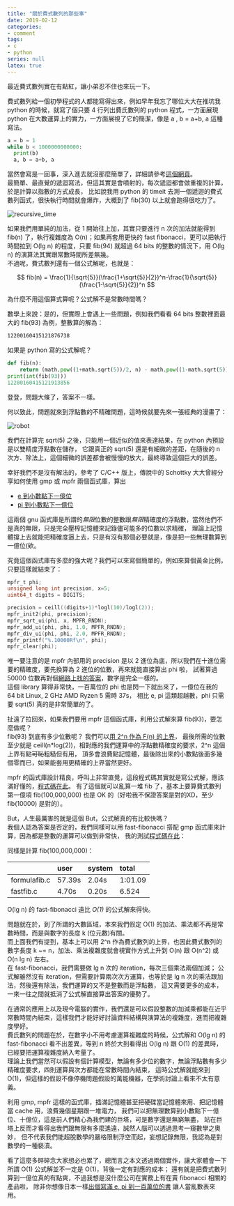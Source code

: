 ```yaml
---
title: "關於費式數列的那些事"
date: 2019-02-12
categories:
- comment
tags:
- c
- python
series: null
latex: true
---
```


最近費式數列實在有點紅，讓小弟忍不住也來玩一下。  

費式數列給一個初學程式的人都能寫得出來，例如早年我忘了哪位大大在推坑我 python 的時候，就寫了個只要 4 行列出費氏數列的 python 程式，一方面展現 python 在大數運算上的實力，一方面展視了它的簡潔，像是 a , b = a+b, a 這種寫法。  
<!--more-->
```python
a = b = 1
while b < 1000000000000:
  print(b)
  a, b = a+b, a
```

當然會寫是一回事，深入進去就沒那麼簡單了，詳細請參考[這個網頁](https://openhome.cc/Gossip/AlgorithmGossip/FibonacciNumber.htm)。  
最簡單、最直覺的遞迴寫法，但這其實是會噴射的，每次遞迴都會做重複的計算，於是計算以指數的方式成長，
比如說我用 python 的 timeit 去測一個遞迴的費式數列函式，很快執行時間就會爆炸，大概到了 fib(30) 以上就會跑得很吃力了。  

![recursive_time](/images/posts/recursive.png)

如果我們用單純的加法，從 1 開始往上加，其實只要進行 n 次的加法就能得到 fib(n) 了，執行複雜度為 O(n)；如果再套用更快的 fast fibonacci，更可以把執行時間拉到 O(lg n) 的程度，只要 fib(94) 就超過 64 bits 的整數的情況下，用 O(lg n) 的演算法其實跟常數時間所差無幾。  
不過呢，費式數列還有一個公式解呢，也就是：  

$$ fib(n) = \frac{1}{\sqrt{5}}(\frac{1+\sqrt{5}}{2})^n-\frac{1}{\sqrt{5}}(\frac{1-\sqrt{5}}{2})^n $$  

為什麼不用這個算式算呢？公式解不是常數時間嗎？  

數學上來說：是的，但實際上會遇上一些問題，例如我們看看 64 bits 整數裡面最大的 fib(93) 為例，整數算的解為：  
```txt
12200160415121876738
```
如果是 python 寫的公式解呢？  
```python
def fib(n):
    return (math.pow((1+math.sqrt(5))/2, n) - math.pow((1-math.sqrt(5))/2, n)) / math.sqrt(5)
print(int(fib(93)))
12200160415121913856
```
登登，問題大條了，答案不一樣。  

何以致此，問題就來到浮點數的不精確問題，這時候就要先來一張經典的漫畫了：  

![robot](/images/posts/robot.jpg)

我們在計算完 sqrt(5) 之後，只能用一個近似的值來表達結果，在 python 內預設是以雙精度浮點數在儲存，
它跟真正的 sqrt(5) 還是有細微的差距，在隨後的 n 次方、除法上，這個細微的誤差都會被慢慢的放大，最終導致這個巨大的誤差。  

幸好我們不是沒有解法的，參考了 C/C++ 版上，傳說中的 Schottky 大大曾經分享如何使用 gmp 或 mpfr 兩個函式庫，算出 

* [e 到小數點下一億位](https://www.ptt.cc/man/C_and_CPP/D7F6/D251/M.1460314892.A.2D8.html)
* [pi 到小數點下一億位](https://www.ptt.cc/bbs/C_and_CPP/M.1379499525.A.BE5.html)

這兩個 gnu 函式庫是所謂的*無限*位數的整數跟*無限*精確度的浮點數，當然他們不是真的無限，只是完全壓榨記憶體來記錄儘可能多的位數以求精確，
理論上記憶體撐上去就能把精確度逼上去，只是有沒有那個必要就是，像是把一些無理數算到一億位(欸。  

究竟這個函式庫有多麼的強大呢？我們可以來寫個簡單的，例如來算個黃金比例，只要這樣就結束了：  
```c
mpfr_t phi;
unsigned long int precision, x=5;
uint64_t digits = DIGITS;

precision = ceill((digits+1)*logl(10)/logl(2));
mpfr_init2(phi, precision);
mpfr_sqrt_ui(phi, x, MPFR_RNDN);
mpfr_add_ui(phi, phi, 1.0, MPFR_RNDN);
mpfr_div_ui(phi, phi, 2.0, MPFR_RNDN);
mpfr_printf("%.10000Rf\n", phi);
mpfr_clear(phi);
```
唯一要注意的是 mpfr 內部用的 precision 是以 2 進位為底，所以我們在十進位需要的精確度，要先換算為 2 進位的位數，再來就能直接算出 phi 啦，
試著算過 50000 位數再對個[網路上找的答案](https://www2.cs.arizona.edu/icon/oddsends/phi.htm)，數字是完全一樣的。  
這個 library 算得非常快，一百萬位的 phi 也是閃一下就出來了，一億位在我的 64 bit Linux, 2 GHz AMD Ryzen 5 需時 37s，
相比 e, pi 這類超越數，phi 只需要 sqrt(5) 真的是非常簡單的了。  

扯遠了拉回來，如果我們要用 mpfr 這個函式庫，利用公式解來算 fib(93)，要怎麼做呢？  
fib(93) 到底有多少位數呢？
我們可以[用 2^n 作為 F(n) 的上界](https://math.stackexchange.com/questions/2971350/show-that-log-fib-n-is-thetan)，
最後所需的位數至少就是 ceill(n*log(2))，相對應的我們運算中的浮點數精確度的要求，2^n 這個上界有點~~可恥~~粗糙但有用，
頂多會浪費點記憶體，最後除出來的小數點後面多幾個零而已，如果能套用更精確的上界當然更好。  

mpfr 的函式庫設計精良，呼叫上非常直覺，這段程式碼其實就是寫公式解，應該滿好懂的，[程式碼在此](https://gist.github.com/yodalee/4e221b081be4b367e9c7ef328ada7db5)。
有了這個就可以亂算一堆 fib 了，基本上要算費式數列第一億項 fib(100,000,000) 也是 OK 的（好啦我不保證答案是對的XD，至少 fib(10000) 是對的）。  

But，人生最厲害的就是這個 But，公式解真的有比較快嗎？  
我個人認為答案是否定的，我們同樣可以用 fast-fibonacci 搭配 gmp 函式庫來計算，因為都是整數的運算可以做到非常快，
我的測試[程式碼在此](https://gist.github.com/yodalee/4e221b081be4b367e9c7ef328ada7db5)：  

同樣是計算 fib(100,000,000)：  

| | user | system | total |
|:-|:-|:-|:-|
| formulafib.c | 57.39s | 2.04s | 1:01.09 |
| fastfib.c          | 4.70s | 0.20s | 6.524|

O(lg n) 的 fast-fibonacci 遠比 *O(1)* 的公式解來得快。  

問題就在於，到了所謂的大數區域，本來我們假定 O(1) 的加法、乘法都不再是常數時間，而是與數字的長度 k (位元數)有關。  
而上面我們有提到，基本上可以用 2^n 作為費式數列的上界，也因此費式數列的數字長度 k ~= n，加法、乘法複雜度就會視實作方式上升到 O(n) 跟 O(n^2) 或 O(n lg n) 左右。  
在 fast-fibonacci，我們需要做 lg n 次的 iteration，每次三個乘法兩個加減；
公式解雖然沒有 iteration，但需要計算兩次次方運算，也等於是 lg n 次的乘法跟加法，然後還有除法，我們運算的又不是整數而是浮點數，
這又需要更多的成本，一來一往之間就抵消了公式解直接算出答案的優勢了。  

在通常的應用上以及現今電腦的實作，我們還是可以假設整數的加減乘都能在近乎常數時間內結束，這樣我們才能好好討論資料結構與演算法的複雜度，進而把複雜度學好。  
費氏數列的問題在於，在數字小不用考慮運算複雜度的時候，公式解和 O(lg n) 的 fast-fibonacci 看不出差異，等到 n 終於大到看得出 O(lg n) 跟 O(1) 的差異時，已經要把運算複雜度納入考量了。  
理論上我們當然可以假設有個計算模型，無論有多少位的數字，無論浮點數有多少精確度要求，四則運算與次方都能在常數時間內結束，
這時公式解就能來到 O(1)，但這樣的假設不像停機問題假設的萬能機器，在學術討論上看來不太有意義。  

利用 gmp, mpfr 這樣的函式庫，插滿記憶體甚至把硬碟當記憶體來用、把記憶體當 cache 用，浪費幾個星期跟一堆電力，
我們可以把無理數算到小數點下一億位、十億位，這是前人們精心為我們建的巨塔，可是數字還是無窮無盡，
站在巨塔上反而才看得出我們跟無限有多麼遙遠，誠然人腦可以透過思考一窺數學之奧妙，
但不代表我們能超脫數學的嚴格限制浮空而起，妄想記錄無限，我認為是對數學的一種褻瀆。  

看了這麼多碎碎念大家想必也累了，總而言之本文透過兩個實作，讓大家體會一下所謂 O(1) 公式解並不一定是 O(1)，背後一定有對應的成本；
還有就是把費式數列算到一億位真的有點爽，不過我想是沒什麼公司在實務上有在賣 fibonacci 相關的產品啦，
除非你想像日本一樣[出個寫滿 e, pi 到一百萬位的書](https://soranews24.com/2015/06/08/mysterious-japanese-publishing-group-releases-book-with-pi-to-one-million-places)
讓人當亂數表來用。  
